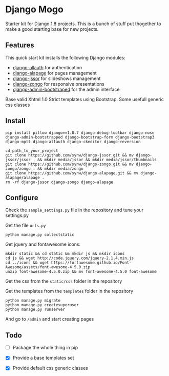 Django Mogo
==============

Starter kit for Django 1.8 projects.
This is a bunch of stuff put thogether to make a good starting base for new projects.

Features
--------------

This quick start kit installs the following Django modules:

- [django-allauth](https://github.com/pennersr/django-allauth) for authentication
- [django-alapage](https://github.com/synw/django-alapage) for pages management
- [django-jssor](https://github.com/synw/django-jssor) for slideshows management
- [django-zongo](https://github.com/synw/django-zongo) for responsive presentations
- [django-admin-bootstraped](https://github.com/django-admin-bootstrapped/django-admin-bootstrapped) for the admin interface

Base valid Xhtml 1.0 Strict templates using Bootstrap.
Some usefull generic css classes


Install
--------------

	pip install pillow django==1.8.7 django-debug-toolbar django-nose django-admin-bootstrapped django-bootstrap-form django-bootstrap3 django-mptt django-allauth django-ckeditor django-reversion

	cd path_to_your_project
	git clone https://github.com/synw/django-jssor.git && mv django-jssor/jssor . && mkdir media/jssor && mkdir media/jssor/thumbnails
	git clone https://github.com/synw/django-zongo.git && mv django-zongo/zongo . && mkdir media/zongo
	git clone https://github.com/synw/django-alapage.git && mv django-alapage/alapage .
	rm -rf django-jssor django-zongo django-alapage

Configure
--------------

Check the `sample_settings.py` file in the repository and tune your settings.py

Get the file `urls.py`

	python manage.py collectstatic

Get jquery and fontawesome icons:

	mkdir static && cd static && mkdir js && mkdir icons
	cd js && wget http://code.jquery.com/jquery-2.1.4.min.js
	cd ../icons && wget https://fortawesome.github.io/Font-Awesome/assets/font-awesome-4.5.0.zip
	unzip font-awesome-4.5.0.zip && mv font-awesome-4.5.0 font-awesome

Get the css from the `static/css` folder in the repository

Get the templates from the `templates` folder in the repository

	python manage.py migrate
	python manage.py createsuperuser
	python manage.py runserver

And go to `/admin` and start creating pages


Todo
--------------

- [ ] Package the whole thing in pip
- [x] Provide a base templates set
- [x] Provide default css generic classes


